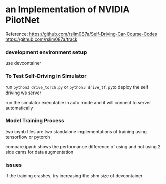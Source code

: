 # an Implementation of NVIDIA PilotNet

Reference:
https://github.com/rslim087a/Self-Driving-Car-Course-Codes
https://github.com/rslim087a/track

### development environment setup
use devcontainer

### To Test Self-Driving in Simulator
run `python3 drive_torch.py` or `python3 drive_tf.py`to deploy the self driving ws server

run the simulator executable in auto mode and it will connect to server automatically

### Model Training Process
two ipynb files are two standalone implementations of training using tensorflow or pytorch

compare.ipynb shows the performance difference of using and not using 2 side cams for data augmentation

### issues
if the training crashes, try increasing the shm size of devcontainer